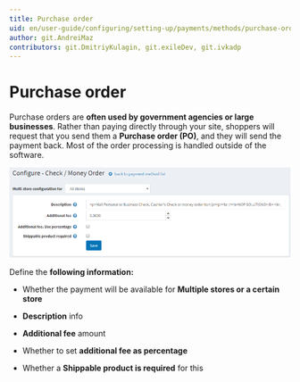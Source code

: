 ```yaml
---
title: Purchase order
uid: en/user-guide/configuring/setting-up/payments/methods/purchase-order
author: git.AndreiMaz
contributors: git.DmitriyKulagin, git.exileDev, git.ivkadp
---
```

# Purchase order

Purchase orders are **often used by government agencies or large businesses**. Rather than paying directly through your site, shoppers will request that you send them a **Purchase order (PO)**, and they will send the payment back. Most of the order processing is handled outside of the software.

![purchaseorder](_static/purchase-order/purchaseorder.png)

Define the **following information:**

* Whether the payment will be available for **Multiple stores or a certain store**

* **Description** info

* **Additional fee** amount  

* Whether to set **additional fee as percentage**

* Whether a **Shippable product is required** for this
